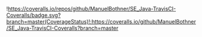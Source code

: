 !https://coveralls.io/repos/github/ManuelBothner/SE_Java-TravisCI-Coveralls/badge.svg?branch=master(CoverageStatus)!:https://coveralls.io/github/ManuelBothner/SE_Java-TravisCI-Coveralls?branch=master